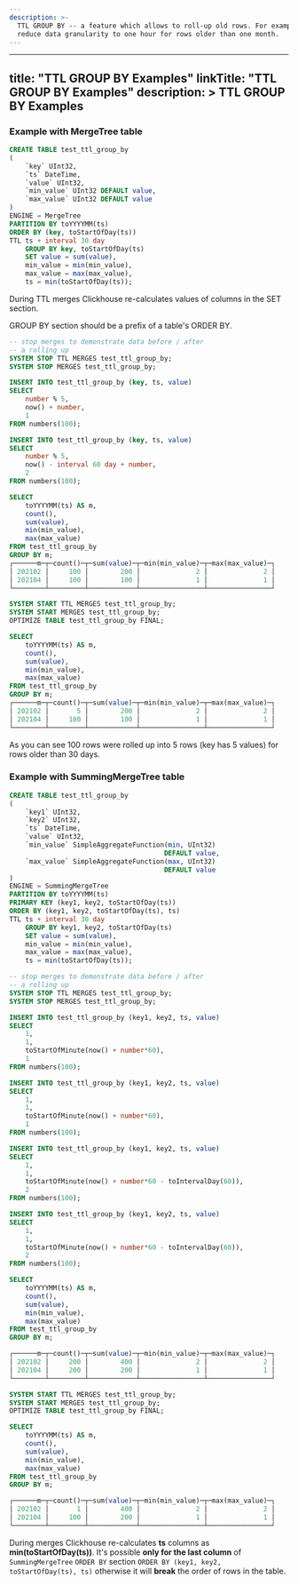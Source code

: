```yaml
---
description: >-
  TTL GROUP BY -- a feature which allows to roll-up old rows. For example to
  reduce data granularity to one hour for rows older than one month.
---
```


---
title: "TTL GROUP BY Examples"
linkTitle: "TTL GROUP BY Examples"
description: >
    TTL GROUP BY Examples
---

### Example with MergeTree table

```sql
CREATE TABLE test_ttl_group_by
(
    `key` UInt32,
    `ts` DateTime,
    `value` UInt32,
    `min_value` UInt32 DEFAULT value,
    `max_value` UInt32 DEFAULT value
)
ENGINE = MergeTree
PARTITION BY toYYYYMM(ts)
ORDER BY (key, toStartOfDay(ts))
TTL ts + interval 30 day 
    GROUP BY key, toStartOfDay(ts) 
    SET value = sum(value), 
    min_value = min(min_value), 
    max_value = max(max_value), 
    ts = min(toStartOfDay(ts));
```

During TTL merges Clickhouse re-calculates values of columns in the SET section. 

GROUP BY section should be a prefix of a table's ORDER BY.

```sql
-- stop merges to demonstrate data before / after 
-- a rolling up
SYSTEM STOP TTL MERGES test_ttl_group_by;
SYSTEM STOP MERGES test_ttl_group_by;

INSERT INTO test_ttl_group_by (key, ts, value)
SELECT
    number % 5,
    now() + number,
    1
FROM numbers(100);

INSERT INTO test_ttl_group_by (key, ts, value)
SELECT
    number % 5,
    now() - interval 60 day + number,
    2
FROM numbers(100);

SELECT
    toYYYYMM(ts) AS m,
    count(),
    sum(value),
    min(min_value),
    max(max_value)
FROM test_ttl_group_by
GROUP BY m;
┌──────m─┬─count()─┬─sum(value)─┬─min(min_value)─┬─max(max_value)─┐
│ 202102 │     100 │        200 │              2 │              2 │
│ 202104 │     100 │        100 │              1 │              1 │
└────────┴─────────┴────────────┴────────────────┴────────────────┘

SYSTEM START TTL MERGES test_ttl_group_by;
SYSTEM START MERGES test_ttl_group_by;
OPTIMIZE TABLE test_ttl_group_by FINAL;

SELECT
    toYYYYMM(ts) AS m,
    count(),
    sum(value),
    min(min_value),
    max(max_value)
FROM test_ttl_group_by
GROUP BY m;
┌──────m─┬─count()─┬─sum(value)─┬─min(min_value)─┬─max(max_value)─┐
│ 202102 │       5 │        200 │              2 │              2 │
│ 202104 │     100 │        100 │              1 │              1 │
└────────┴─────────┴────────────┴────────────────┴────────────────┘
```

As you can see 100 rows were rolled up into 5 rows \(key has 5 values\) for rows older than 30 days.

### Example with SummingMergeTree table

```sql
CREATE TABLE test_ttl_group_by
(
    `key1` UInt32,
    `key2` UInt32,
    `ts` DateTime,
    `value` UInt32,
    `min_value` SimpleAggregateFunction(min, UInt32) 
                                       DEFAULT value,
    `max_value` SimpleAggregateFunction(max, UInt32) 
                                       DEFAULT value
)
ENGINE = SummingMergeTree
PARTITION BY toYYYYMM(ts)
PRIMARY KEY (key1, key2, toStartOfDay(ts))
ORDER BY (key1, key2, toStartOfDay(ts), ts)
TTL ts + interval 30 day 
    GROUP BY key1, key2, toStartOfDay(ts) 
    SET value = sum(value), 
    min_value = min(min_value), 
    max_value = max(max_value), 
    ts = min(toStartOfDay(ts));

-- stop merges to demonstrate data before / after 
-- a rolling up
SYSTEM STOP TTL MERGES test_ttl_group_by;
SYSTEM STOP MERGES test_ttl_group_by;

INSERT INTO test_ttl_group_by (key1, key2, ts, value)
SELECT
    1,
    1,
    toStartOfMinute(now() + number*60),
    1
FROM numbers(100);

INSERT INTO test_ttl_group_by (key1, key2, ts, value)
SELECT
    1,
    1,
    toStartOfMinute(now() + number*60),
    1
FROM numbers(100);

INSERT INTO test_ttl_group_by (key1, key2, ts, value)
SELECT
    1,
    1,
    toStartOfMinute(now() + number*60 - toIntervalDay(60)),
    2
FROM numbers(100);

INSERT INTO test_ttl_group_by (key1, key2, ts, value)
SELECT
    1,
    1,
    toStartOfMinute(now() + number*60 - toIntervalDay(60)),
    2
FROM numbers(100);

SELECT
    toYYYYMM(ts) AS m,
    count(),
    sum(value),
    min(min_value),
    max(max_value)
FROM test_ttl_group_by
GROUP BY m;

┌──────m─┬─count()─┬─sum(value)─┬─min(min_value)─┬─max(max_value)─┐
│ 202102 │     200 │        400 │              2 │              2 │
│ 202104 │     200 │        200 │              1 │              1 │
└────────┴─────────┴────────────┴────────────────┴────────────────┘

SYSTEM START TTL MERGES test_ttl_group_by;
SYSTEM START MERGES test_ttl_group_by;
OPTIMIZE TABLE test_ttl_group_by FINAL;

SELECT
    toYYYYMM(ts) AS m,
    count(),
    sum(value),
    min(min_value),
    max(max_value)
FROM test_ttl_group_by
GROUP BY m;

┌──────m─┬─count()─┬─sum(value)─┬─min(min_value)─┬─max(max_value)─┐
│ 202102 │       1 │        400 │              2 │              2 │
│ 202104 │     100 │        200 │              1 │              1 │
└────────┴─────────┴────────────┴────────────────┴────────────────┘
```

During merges Clickhouse re-calculates **ts** columns as **min\(toStartOfDay\(ts\)\)**. It's possible **only for the last column** of `SummingMergeTree` `ORDER BY` section `ORDER BY (key1, key2, toStartOfDay(ts), ts)` otherwise it will **break** the order of rows in the table.

